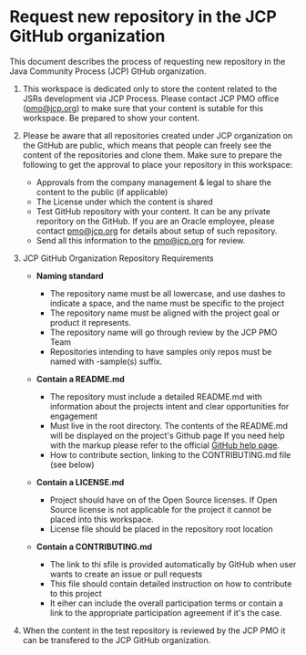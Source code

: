 # Request new repository in the JCP GitHub organization

This document describes the process of requesting new repository in the Java Community Process (JCP) GtHub organization.

1. This workspace is dedicated only to store the content related to the JSRs development via JCP Process.
Please contact JCP PMO office (pmo@jcp.org) to make sure that your content is sutable for this workspace. Be prepared to show your content.

2. Please be aware that all repositories created under JCP organization on the GitHub are public, which means that people can freely see the content of the repositories
and clone them. Make sure to prepare the following to get the approval to place your repository in this workspace:

   * Approvals from the company management & legal to share the content to the public (if applicable)
   * The License under which the content is shared
   * Test GitHub repository with your content. It can be any private reporitory on the GitHub. If you are an Oracle employee, please contact pmo@jcp.org for details about setup of such repository. 
   * Send all this information to the pmo@jcp.org for review.


3. JCP GitHub Organization Repository Requirements

   * __Naming standard__

      * The repository name must be all lowercase, and use dashes to indicate a space, and the name must be specific to the project
      * The repository name must be aligned with the project goal or product it represents.
      * The repository name will go through review by the JCP PMO Team
      * Repositories intending to have samples only repos must be named with -sample(s) suffix.


   * __Contain a README.md__

      * The repository must include a detailed README.md with information about the projects intent and clear opportunities for engagement
      * Must live in the root directory. The contents of the README.md will be displayed on the project's Github page
        If you need help with the markup please refer to the official [GitHub help page](https://guides.github.com/features/mastering-markdown/).
      * How to contribute section, linking to the CONTRIBUTING.md file (see below)

   * __Contain a LICENSE.md__
  
      * Project should have on of the Open Source licenses. If Open Source license is not applicable for the project it cannot be placed into this workspace.
      * License file should be placed in the repository root location

   * __Contain a CONTRIBUTING.md__

      * The link to thi sfile is provided automatically by GitHub when user wants to create an issue or pull requests
      * This file should contain detailed instruction on how to contribute to this project
      * It eiher can include the overall participation terms or contain a link to the appropriate participation agreement if it's the case.


4. When the content in the test repository is reviewed by the JCP PMO it can be transfered to the JCP GitHub organization. 